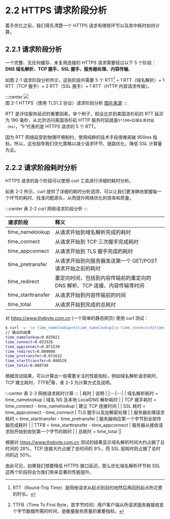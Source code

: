 # 2.2 HTTPS 请求阶段分析

着手优化之前，我们得先清楚一个 HTTPS 请求有哪些环节以及其中耗时如何计算。

## 2.2.1 请求阶段分析

一个完整、无任何缓存、未复用连接的 HTTPS 请求需要经过以下 5 个阶段：**DNS 域名解析、TCP 握手、SSL 握手、服务器处理、内容传输**。

如图 2-1 请求阶段分析所示，这些阶段共需要 5 个 RTT[^2] = 1 RTT（域名解析）+ 1 RTT（TCP 握手）+ 2 RTT（SSL 握手）+ 1 RTT（HTTP 内容请求传输）。

:::center
  ![](../assets/http-process.png)<br/>
  图 2-1 HTTPS（使用 TLS1.2 协议）请求阶段分析 [图片来源](https://blog.cloudflare.com/a-question-of-timing)
:::

RTT 是评估服务延迟的重要因素。举个例子，假设北京到美国洛杉矶的 RTT 延迟为 190 毫秒，从北京访问美国洛杉矶 HTTP 服务时延就是`5*190+后端业务时延（ms）`，“5”代表的是 HTTPS 请求的 5 个 RTT。

因为 RTT 网络延受到物理环境制约，使用纯粹的技术手段很难突破 950ms 指标。所以，这也指导我们优化策略以减少请求环节、链路优化、降低 SSL 计算量为主。

## 2.2.2 请求阶段耗时分析

HTTPS 请求的各个阶段可以使用 curl 工具进行详细的耗时分析。

如表 2-2 所示，curl 提供了详细的耗时分析选项，可以让我们更准确地掌握每一个环节的耗时、找准问题源头，从而提升网络优化的效率和质量。

:::center
表 2-2 curl 网络请求阶段分析
:::

| 请求阶段 | 释义 |
|:--|:--|
| time_namelookup | 从请求开始到域名解析完成的耗时 |
| time_connect | 从请求开始到 TCP 三次握手完成耗时 |
| time_appconnect | 从请求开始到 TLS 握手完成的耗时 |
| time_pretransfer | 从请求开始到向服务器发送第一个 GET/POST 请求开始之前的耗时 |
| time_redirect | 重定向时间，包括到内容传输前的重定向的 DNS 解析、TCP 连接、内容传输等时间 |
| time_starttransfer | 从请求开始到内容传输前的时间 |
| time_total | 从请求开始到完成的总耗时 |

对 https://www.thebyte.com.cn (一个简单的静态网页) 使用 curl 测试：

```bash
$ curl -w '\n time_namelookup=%{time_namelookup}\n time_connect=%{time_connect}\n time_appconnect=%{time_appconnect}\n time_redirect=%{time_redirect}\n time_pretransfer=%{time_pretransfer}\n time_starttransfer=%{time_starttransfer}\n time_total=%{time_total}\n' -o /dev/null -s 'https://www.thebyte.com.cn/'
// 输出的结果
time_namelookup=0.025021
time_connect=0.033326
time_appconnect=0.071539
time_redirect=0.000000
time_pretransfer=0.071622
time_starttransfer=0.088528
time_total=0.088744
```

根据测试结果，可以计算出一些需要关注的性能指标，例如域名解析请求耗时、TCP 建立耗时、TTFB[^3]等，表 2-3 为计算方式及说明。

:::center
表 2-3 网络请求耗时计算
:::
| 耗时 | 说明 |
|:--|:--|
| 域名解析耗时 = time_namelookup | 域名 NS 及本地 LocalDNS 解析耗时 |
| TCP 握手耗时 = time_connect - time_namelookup | 建立 TCP 连接时间 |
| SSL 耗时 = time_appconnect - time_connect | TLS 握手以及加解密处理 |
| 服务器处理请求耗时 = time_starttransfer - time_pretransfer | 服务器响应第一个字节到全部传输完成耗时 |
| TTFB  = time_starttransfer - time_appconnect | 服务器从接收请求到开始到收到第一个字节的耗时 |
| 总耗时 = time_total ||


根据对 https://www.thebyte.com.cn 测试的结果显示域名解析时间大约占据了总时间的 28%，TCP 连接大约占据了总时间的 9%，而 SSL 层耗时则占据了总时间的近 50%。

由此可见，如果我们想要降低 HTTPS 接口延迟，那么优化域名解析环节和 SSL 这两个阶段将会为我们带来显著的性能提升。

[^1]: 参见 https://blog.cloudflare.com/a-question-of-timing/
[^2]: RTT（Round-Trip Time）是网络请求从起点到目的地然后再回到起点所花费的时长。
[^3]: TTFB（Time To First Byte，首字节时间）用户客户端从所请求服务器接收首个字节数据所需的时间，是衡量服务质量的重要指标。

